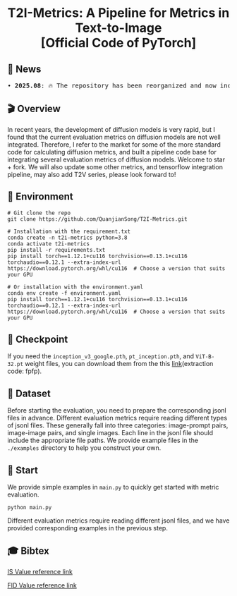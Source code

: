 <div align="center">
<h1>
T2I-Metrics: A Pipeline for Metrics in Text-to-Image
<br>
[Official Code of PyTorch]
</h1>
</div>


## 🎉 News
<pre>
• <strong>2025.08</strong>: 🔥 The repository has been reorganized and now includes various AIGC metrics: FID, IS, CLIP, DINO, and DreamSim etc.
</pre>

    
## 🎬 Overview
In recent years, the development of diffusion models is very rapid, but I found that the current evaluation metrics on diffusion models are not well integrated. Therefore, I refer to the market for some of the more standard code for calculating diffusion metrics, and built a pipeline code base for integrating several evaluation metrics of diffusion models. Welcome to star + fork.
We will also update some other metrics, and tensorflow integration pipeline, may also add T2V series, please look forward to!

## 🔧 Environment
```
# Git clone the repo
git clone https://github.com/QuanjianSong/T2I-Metrics.git

# Installation with the requirement.txt
conda create -n t2i-metrics python=3.8
conda activate t2i-metrics
pip install -r requirements.txt
pip install torch==1.12.1+cu116 torchvision==0.13.1+cu116 torchaudio==0.12.1 --extra-index-url https://download.pytorch.org/whl/cu116  # Choose a version that suits your GPU

# Or installation with the environment.yaml
conda env create -f environment.yaml
pip install torch==1.12.1+cu116 torchvision==0.13.1+cu116 torchaudio==0.12.1 --extra-index-url https://download.pytorch.org/whl/cu116  # Choose a version that suits your GPU
```

## 🤗 Checkpoint

If you need the `inception_v3_google.pth`, `pt_inception.pth`, and `ViT-B-32.pt` weight files, you can download them from the this [link](https://pan.baidu.com/s/1nGPq5y2OfCumMQkY6ROKGA?)(extraction code: fpfp).

## 📖 Dataset
Before starting the evaluation, you need to prepare the corresponding jsonl files in advance. Different evaluation metrics require reading different types of jsonl files. These generally fall into three categories: image-prompt pairs, image-image pairs, and single images. Each line in the jsonl file should include the appropriate file paths. We provide example files in the `./examples` directory to help you construct your own.


## 🚀 Start
We provide simple examples in `main.py` to quickly get started with metric evaluation.
```
python main.py
```
Different evaluation metrics require reading different jsonl files, and we have provided corresponding examples in the previous step.


## 🎓 Bibtex
[IS Value reference link](https://github.com/sbarratt/inception-score-pytorch/tree/master)

[FID Value reference link](https://github.com/mseitzer/pytorch-fid)

